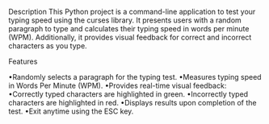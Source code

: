 Description
This Python project is a command-line application to test your typing speed using the curses library. It presents users with a random paragraph to type and calculates their typing speed in words per minute (WPM). Additionally, it provides visual feedback for correct and incorrect characters as you type.

Features

•Randomly selects a paragraph for the typing test.
•Measures typing speed in Words Per Minute (WPM).
•Provides real-time visual feedback:
•Correctly typed characters are highlighted in green.
•Incorrectly typed characters are highlighted in red.
•Displays results upon completion of the test.
•Exit anytime using the ESC key.
